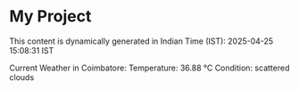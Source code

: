 # My Project

This content is dynamically generated in Indian Time (IST): 2025-04-25 15:08:31 IST


Current Weather in Coimbatore:
Temperature: 36.88 °C
Condition: scattered clouds
